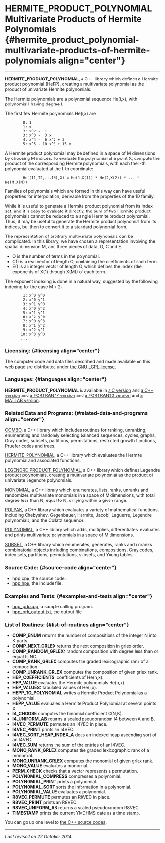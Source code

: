 HERMITE\_PRODUCT\_POLYNOMIAL\
Multivariate Products of Hermite Polynomials {#hermite_product_polynomial-multivariate-products-of-hermite-polynomials align="center"}
============================================

------------------------------------------------------------------------

**HERMITE\_PRODUCT\_POLYNOMIAL**, a C++ library which defines a Hermite
product polynomial (HePP), creating a multivariate polynomial as the
product of univariate Hermite polynomials.

The Hermite polynomials are a polynomial sequence He(i,x), with
polynomial I having degree I.

The first few Hermite polynomials He(i,x) are

            0: 1
            1: x
            2: x^2 -  1
            3: x^3 -  3 x
            4: x^4 -  6 x^2 + 3
            5: x^5 - 10 x^3 + 15 x
          

A Hermite product polynomial may be defined in a space of M dimensions
by choosing M indices. To evaluate the polynomial at a point X, compute
the product of the corresponding Hermite polynomials, with each the I-th
polynomial evaluated at the I-th coordinate:

            He((I1,I2,...IM),X) = He(1,X(1)) * He(2,X(2)) * ... * He(M,X(M)).
          

Families of polynomials which are formed in this way can have useful
properties for interpolation, derivable from the properties of the 1D
family.

While it is useful to generate a Hermite product polynomial from its
index set, and it is easy to evaluate it directly, the sum of two
Hermite product polynomials cannot be reduced to a single Hermite
product polynomial. Thus, it may be useful to generate the Hermite
product polynomial from its indices, but then to convert it to a
standard polynomial form.

The representation of arbitrary multivariate polynomials can be
complicated. In this library, we have chosen a representation involving
the spatial dimension M, and three pieces of data, O, C and E.

-   O is the number of terms in the polynomial.
-   C() is a real vector of length O, containing the coefficients of
    each term.
-   E() is an integer vector of length O, which defines the index (the
    exponents of X(1) through X(M)) of each term.

The exponent indexing is done in a natural way, suggested by the
following indexing for the case M = 2:

            1: x^0 y^0  
            2: x^0 y^1
            3: x^1 y^0
            4: x^0 y^2
            5: x^1 y^1
            6; x^2 y^0
            7: x^0 y^3
            8: x^1 y^2
            9: x^2 y^1
           10: x^3 y^0
           ...
          

### Licensing: {#licensing align="center"}

The computer code and data files described and made available on this
web page are distributed under [the GNU LGPL
license.](../../txt/gnu_lgpl.txt)

### Languages: {#languages align="center"}

**HERMITE\_PRODUCT\_POLYNOMIAL** is available in [a C
version](../../c_src/hermite_product_polynomial/hermite_product_polynomial.html)
and [a C++
version](../../cpp_src/hermite_product_polynomial/hermite_product_polynomial.html)
and [a FORTRAN77
version](../../f77_src/hermite_product_polynomial/hermite_product_polynomial.html)
and [a FORTRAN90
version](../../f_src/hermite_product_polynomial/hermite_product_polynomial.html)
and [a MATLAB
version](../../m_src/hermite_product_polynomial/hermite_product_polynomial.html).

### Related Data and Programs: {#related-data-and-programs align="center"}

[COMBO](../../cpp_src/combo/combo.html), a C++ library which includes
routines for ranking, unranking, enumerating and randomly selecting
balanced sequences, cycles, graphs, Gray codes, subsets, partitions,
permutations, restricted growth functions, Pruefer codes and trees.

[HERMITE\_POLYNOMIAL](../../cpp_src/hermite_polynomial/hermite_polynomial.html),
a C++ library which evaluates the Hermite polynomial and associated
functions.

[LEGENDRE\_PRODUCT\_POLYNOMIAL](../../cpp_src/legendre_product_polynomial/legendre_product_polynomial.html),
a C++ library which defines Legendre product polynomials, creating a
multivariate polynomial as the product of univariate Legendre
polynomials.

[MONOMIAL](../../cpp_src/monomial/monomial.html), a C++ library which
enumerates, lists, ranks, unranks and randomizes multivariate monomials
in a space of M dimensions, with total degree less than N, equal to N,
or lying within a given range.

[POLPAK](../../cpp_src/polpak/polpak.html), a C++ library which
evaluates a variety of mathematical functions, including Chebyshev,
Gegenbauer, Hermite, Jacobi, Laguerre, Legendre polynomials, and the
Collatz sequence.

[POLYNOMIAL](../../cpp_src/polynomial/polynomial.html), a C++ library
which adds, multiplies, differentiates, evaluates and prints
multivariate polynomials in a space of M dimensions.

[SUBSET](../../cpp_src/subset/subset.html), a C++ library which
enumerates, generates, ranks and unranks combinatorial objects including
combinations, compositions, Gray codes, index sets, partitions,
permutations, subsets, and Young tables.

### Source Code: {#source-code align="center"}

-   [hpp.cpp](hpp.cpp), the source code.
-   [hpp.hpp](hpp.hpp), the include file.

### Examples and Tests: {#examples-and-tests align="center"}

-   [hpp\_prb.cpp](hpp_prb.cpp), a sample calling program.
-   [hpp\_prb\_output.txt](hpp_prb_output.txt), the output file.

### List of Routines: {#list-of-routines align="center"}

-   **COMP\_ENUM** returns the number of compositions of the integer N
    into K parts.
-   **COMP\_NEXT\_GRLEX** returns the next composition in grlex order.
-   **COMP\_RANDOM\_GRLEX:** random composition with degree less than or
    equal to NC.
-   **COMP\_RANK\_GRLEX** computes the graded lexicographic rank of a
    composition.
-   **COMP\_UNRANK\_GRLEX** computes the composition of given grlex
    rank.
-   **HEP\_COEFFICIENTS:** coefficients of He(n,x).
-   **HEP\_VALUE** evaluates the Hermite polynomials He(n,x).
-   **HEP\_VALUES:** tabulated values of He(i,x).
-   **HEPP\_TO\_POLYNOMIAL** writes a Hermite Product Polynomial as a
    polynomial.
-   **HEPP\_VALUE** evaluates a Hermite Product Polynomial at several
    points X.
-   **I4\_CHOOSE** computes the binomial coefficient C(N,K).
-   **I4\_UNIFORM\_AB** returns a scaled pseudorandom I4 between A
    and B.
-   **I4VEC\_PERMUTE** permutes an I4VEC in place.
-   **I4VEC\_PRINT** prints an I4VEC.
-   **I4VEC\_SORT\_HEAP\_INDEX\_A** does an indexed heap ascending sort
    of an I4VEC.
-   **I4VEC\_SUM** returns the sum of the entries of an I4VEC.
-   **MONO\_RANK\_GRLEX** computes the graded lexicographic rank of a
    monomial.
-   **MONO\_UNRANK\_GRLEX** computes the monomial of given grlex rank.
-   **MONO\_VALUE** evaluates a monomial.
-   **PERM\_CHECK** checks that a vector represents a permutation.
-   **POLYNOMIAL\_COMPRESS** compresses a polynomial.
-   **POLYNOMIAL\_PRINT** prints a polynomial.
-   **POLYNOMIAL\_SORT** sorts the information in a polynomial.
-   **POLYNOMIAL\_VALUE** evaluates a polynomial.
-   **R8VEC\_PERMUTE** permutes an R8VEC in place.
-   **R8VEC\_PRINT** prints an R8VEC.
-   **R8VEC\_UNIFORM\_AB** returns a scaled pseudorandom R8VEC.
-   **TIMESTAMP** prints the current YMDHMS date as a time stamp.

You can go up one level to [the C++ source codes](../cpp_src.html).

------------------------------------------------------------------------

*Last revised on 22 October 2014.*
